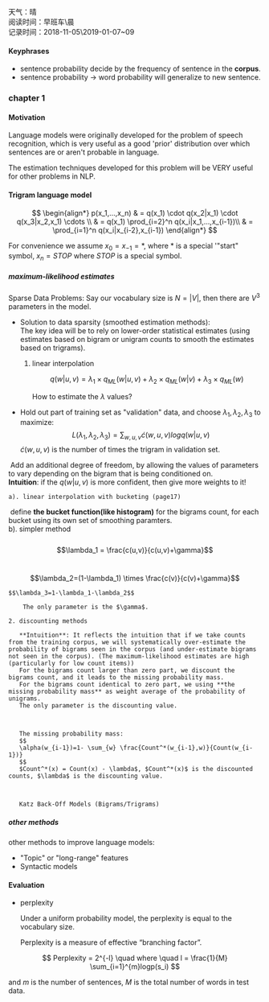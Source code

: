 天气：晴  
阅读时间：早班车\晨<br>记录时间：2018-11-05\2019-01-07~09

#### Keyphrases

+ sentence probability decide by the frequency of sentence in the **corpus**.
+ sentence probability -> word probability will generalize to new sentence.

### chapter 1

#### Motivation

Language models were originally developed for the problem of speech recognition, which is very useful as a good 'prior' distribution over which sentences are or aren't probable in language.  

The estimation techniques developed for this problem will be VERY useful for other problems in NLP.

#### Trigram language model

$$
\begin{align*}
p(x_1,...,x_n) 
& = q(x_1) \cdot q(x_2|x_1) \cdot q(x_3|x_2,x_1) \cdots \\ 
& = q(x_1) \prod_{i=2}^n q(x_i|x_1,...,x_{i-1})\\
& = \prod_{i=1}^n q(x_i|x_{i-2},x_{i-1})
\end{align*}
$$

For convenience we assume $x_0 = x_{-1} = *$, where $*$ is a special '"start" symbol, $x_n = STOP$ where $STOP$ is a special symbol.

##### maximum-likelihood estimates

Sparse Data Problems: Say our vocabulary size is $N = |V|$, then there are $V^3$ parameters in the model.

+  Solution to data sparsity (smoothed estimation methods):  
    The key idea will be to rely on lower-order statistical estimates (using estimates based on bigram or unigram counts to smooth the estimates based on trigrams).  

    1. linear interpolation  
    
       $$q(w|u,v)=\lambda_1 \times q_{ML}(w|u,v) + \lambda_2 \times q_{ML}(w|v) + \lambda_3 \times q_{ML}(w)$$
    
    	How to estimate the $\lambda$ values? 

  + Hold out part of training set as "validation" data, and choose $\lambda_1,\lambda_2,\lambda_3$ to maximize:
    $$
    L(\lambda_1,\lambda_2,\lambda_3)=\sum_{w,u,v} \acute{c}(w,u,v) logq(w|u,v)
    $$
    $\acute{c}(w,u,v)$ is the number of times the trigram in validation set.



  ​	Add an additional degree of freedom, by allowing the values of parameters to vary depending on the bigram that is being conditioned on.  
  ​	**Intuition**: if the $q(w|u,v)$ is more confident, then give more weights to it!

   	a). linear interpolation with bucketing (page17)  
​    	define **the bucket function(like histogram)** for the bigrams count, for each bucket using its own set of smoothing paramters.  
​    	b). simpler method  
​    	$$\lambda_1 = \frac{c(u,v)}{c(u,v)+\gamma}$$

  ​	$$\lambda_2=(1-\lambda_1) \times \frac{c(v)}{c(v)+\gamma}$$

   	$$\lambda_3=1-\lambda_1-\lambda_2$$

    	The only parameter is the $\gamma$.  
    
    2. discounting methods  
    
       **Intuition**: It reflects the intuition that if we take counts from the training corpus, we will systematically over-estimate the probability of bigrams seen in the corpus (and under-estimate bigrams not seen in the corpus). (The maximum-likelihood estimates are high (particularly for low count items)) 
       For the bigrams count larger than zero part, we discount the bigrams count, and it leads to the missing probability mass.  
       For the bigrams count identical to zero part, we using **the missing probability mass** as weight average of the probability of unigrams.  
       The only parameter is the discounting value.  



       The missing probability mass:
       $$
       \alpha(w_{i-1})=1- \sum_{w} \frac{Count^*(w_{i-1},w)}{Count(w_{i-1})}
       $$
       $Count^*(x) = Count(x) - \lambda$, $Count^*(x)$ is the discounted counts, $\lambda$ is the discounting value. 



       Katz Back-Off Models (Bigrams/Trigrams)

##### other methods

other methods to improve language models:

+ "Topic" or "long-range" features
+ Syntactic models

#### Evaluation


+ perplexity  

  Under a uniform probability model, the perplexity is equal to the vocabulary size.  

  Perplexity is a measure of effective “branching factor”.

$$
Perplexity = 2^{-l} \quad where \quad l = \frac{1}{M} \sum_{i=1}^{m}logp(s_i)
$$

and $m$ is the number of sentences, $M$ is the total number of words in test data.











